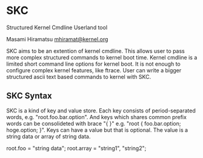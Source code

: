# SKC
Structured Kernel Cmdline Userland tool

Masami Hiramatsu <mhiramat@kernel.org>

SKC aims to be an extention of kernel cmdline. This allows user to pass more complex structured commands to kernel boot time. Kernel cmdline is a limited short command line options for kernel boot. It is not enough to configure complex kernel features, like ftrace. User can write a bigger structured ascii text based commands to kernel with SKC.

## SKC Syntax
SKC is a kind of key and value store. Each key consists of period-separated words, e.g. "root.foo.bar.option". And keys which shares common prefix words can be consolideted with brace "{ }" e.g. "root { foo.bar.option; hoge.option; }". Keys can have a value but that is optional. The value is a string data or array of string data.

root.foo = "string data";
root.array = "string1", "string2";

